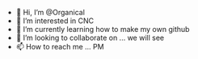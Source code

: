 - 👋 Hi, I’m @Organical
- 👀 I’m interested in CNC
- 🌱 I’m currently learning how to make my own github 
- 💞️ I’m looking to collaborate on ... we will see
- 📫 How to reach me ... PM

<!---
Organical/Organical is a ✨ special ✨ repository because its `README.md` (this file) appears on your GitHub profile.
You can click the Preview link to take a look at your changes.
--->
